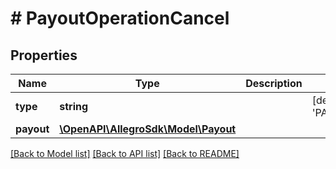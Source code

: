 # # PayoutOperationCancel

## Properties

Name | Type | Description | Notes
------------ | ------------- | ------------- | -------------
**type** | **string** |  | [default to 'PAYOUT_CANCEL']
**payout** | [**\OpenAPI\AllegroSdk\Model\Payout**](Payout.md) |  |

[[Back to Model list]](../../README.md#models) [[Back to API list]](../../README.md#endpoints) [[Back to README]](../../README.md)
